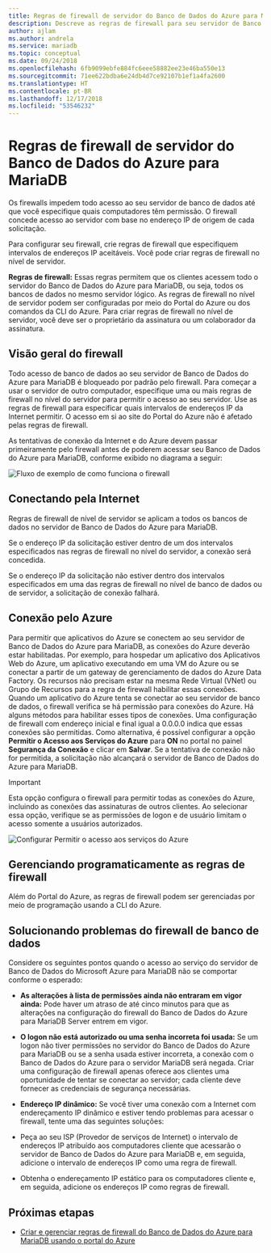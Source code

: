 ```yaml
---
title: Regras de firewall de servidor do Banco de Dados do Azure para MariaDB
description: Descreve as regras de firewall para seu servidor de Banco de Dados do Azure para MariaDB.
author: ajlam
ms.author: andrela
ms.service: mariadb
ms.topic: conceptual
ms.date: 09/24/2018
ms.openlocfilehash: 6fb9099ebfe884fc6eee58882ee23e46ba550e13
ms.sourcegitcommit: 71ee622bdba6e24db4d7ce92107b1ef1a4fa2600
ms.translationtype: HT
ms.contentlocale: pt-BR
ms.lasthandoff: 12/17/2018
ms.locfileid: "53546232"
---
```

# <a name="azure-database-for-mariadb-server-firewall-rules"></a>Regras de firewall de servidor do Banco de Dados do Azure para MariaDB
Os firewalls impedem todo acesso ao seu servidor de banco de dados até que você especifique quais computadores têm permissão. O firewall concede acesso ao servidor com base no endereço IP de origem de cada solicitação.

Para configurar seu firewall, crie regras de firewall que especifiquem intervalos de endereços IP aceitáveis. Você pode criar regras de firewall no nível de servidor.

**Regras de firewall:** Essas regras permitem que os clientes acessem todo o servidor do Banco de Dados do Azure para MariaDB, ou seja, todos os bancos de dados no mesmo servidor lógico. As regras de firewall no nível de servidor podem ser configuradas por meio do Portal do Azure ou dos comandos da CLI do Azure. Para criar regras de firewall no nível de servidor, você deve ser o proprietário da assinatura ou um colaborador da assinatura.

## <a name="firewall-overview"></a>Visão geral do firewall
Todo acesso de banco de dados ao seu servidor de Banco de Dados do Azure para MariaDB é bloqueado por padrão pelo firewall. Para começar a usar o servidor de outro computador, especifique uma ou mais regras de firewall no nível do servidor para permitir o acesso ao seu servidor. Use as regras de firewall para especificar quais intervalos de endereços IP da Internet permitir. O acesso em si ao site do Portal do Azure não é afetado pelas regras de firewall.

As tentativas de conexão da Internet e do Azure devem passar primeiramente pelo firewall antes de poderem acessar seu Banco de Dados do Azure para MariaDB, conforme exibido no diagrama a seguir:

![Fluxo de exemplo de como funciona o firewall](./media/concepts-firewall-rules/1-firewall-concept.png)

## <a name="connecting-from-the-internet"></a>Conectando pela Internet
Regras de firewall de nível de servidor se aplicam a todos os bancos de dados no servidor de Banco de Dados do Azure para MariaDB.

Se o endereço IP da solicitação estiver dentro de um dos intervalos especificados nas regras de firewall no nível do servidor, a conexão será concedida.

Se o endereço IP da solicitação não estiver dentro dos intervalos especificados em uma das regras de firewall no nível de banco de dados ou de servidor, a solicitação de conexão falhará.

## <a name="connecting-from-azure"></a>Conexão pelo Azure
Para permitir que aplicativos do Azure se conectem ao seu servidor de Banco de Dados do Azure para MariaDB, as conexões do Azure deverão estar habilitadas. Por exemplo, para hospedar um aplicativo dos Aplicativos Web do Azure, um aplicativo executando em uma VM do Azure ou se conectar a partir de um gateway de gerenciamento de dados do Azure Data Factory. Os recursos não precisam estar na mesma Rede Virtual (VNet) ou Grupo de Recursos para a regra de firewall habilitar essas conexões. Quando um aplicativo do Azure tenta se conectar ao seu servidor de banco de dados, o firewall verifica se há permissão para conexões do Azure. Há alguns métodos para habilitar esses tipos de conexões. Uma configuração de firewall com endereço inicial e final igual a 0.0.0.0 indica que essas conexões são permitidas. Como alternativa, é possível configurar a opção **Permitir o Acesso aos Serviços do Azure** para **ON** no portal no painel **Segurança da Conexão** e clicar em **Salvar**. Se a tentativa de conexão não for permitida, a solicitação não alcançará o servidor de Banco de Dados do Azure para MariaDB.

> [!IMPORTANT]
> Esta opção configura o firewall para permitir todas as conexões do Azure, incluindo as conexões das assinaturas de outros clientes. Ao selecionar essa opção, verifique se as permissões de logon e de usuário limitam o acesso somente a usuários autorizados.
> 

![Configurar Permitir o acesso aos serviços do Azure](./media/concepts-firewall-rules/allow-azure-services.png)

## <a name="programmatically-managing-firewall-rules"></a>Gerenciando programaticamente as regras de firewall
Além do Portal do Azure, as regras de firewall podem ser gerenciadas por meio de programação usando a CLI do Azure. 

<!--See also [Create and manage Azure Database for MariaDB firewall rules using Azure CLI](./howto-manage-firewall-using-cli.md)-->

## <a name="troubleshooting-the-database-firewall"></a>Solucionando problemas do firewall de banco de dados
Considere os seguintes pontos quando o acesso ao serviço do servidor de Banco de Dados do Microsoft Azure para MariaDB não se comportar conforme o esperado:

* **As alterações à lista de permissões ainda não entraram em vigor ainda:** Pode haver um atraso de até cinco minutos para que as alterações na configuração do firewall do Banco de Dados do Azure para MariaDB Server entrem em vigor.

* **O logon não está autorizado ou uma senha incorreta foi usada:** Se um logon não tiver permissões no servidor do Banco de Dados do Azure para MariaDB ou se a senha usada estiver incorreta, a conexão com o Banco de Dados do Azure para o servidor MariaDB será negada. Criar uma configuração de firewall apenas oferece aos clientes uma oportunidade de tentar se conectar ao servidor; cada cliente deve fornecer as credenciais de segurança necessárias.

* **Endereço IP dinâmico:** Se você tiver uma conexão com a Internet com endereçamento IP dinâmico e estiver tendo problemas para acessar o firewall, tente uma das seguintes soluções:

* Peça ao seu ISP (Provedor de serviços de Internet) o intervalo de endereços IP atribuído aos computadores cliente que acessarão o servidor de Banco de Dados do Azure para MariaDB e, em seguida, adicione o intervalo de endereços IP como uma regra de firewall.

* Obtenha o endereçamento IP estático para os computadores cliente e, em seguida, adicione os endereços IP como regras de firewall.

## <a name="next-steps"></a>Próximas etapas
- [Criar e gerenciar regras de firewall do Banco de Dados do Azure para MariaDB usando o portal do Azure](./howto-manage-firewall-portal.md)

<!--
- [Create and manage Azure Database for MariaDB firewall rules using Azure CLI](./howto-manage-firewall-using-cli.md) -->
